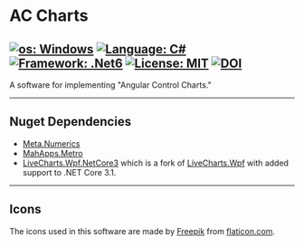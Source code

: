 # **AC Charts** 
[![os: Windows](https://img.shields.io/badge/os-Windows-blue.svg)](https://www.microsoft.com/en-au/windows)
[![Language: C#](https://img.shields.io/badge/Language-C%23-blue.svg)](https://docs.microsoft.com/en-us/dotnet/csharp/)
[![Framework: .Net6](https://img.shields.io/badge/Framework-.Net6-blue.svg)](https://dotnet.microsoft.com/en-us/download/dotnet/6.0)
[![License: MIT](https://img.shields.io/badge/License-MIT-green.svg)](https://opensource.org/licenses/MIT)
[![DOI](https://zenodo.org/badge/476015015.svg)](https://doi.org/10.5281/zenodo.6512066)
---

A software for implementing "Angular Control Charts."

---


## Nuget Dependencies
* [Meta.Numerics](https://www.nuget.org/packages/Meta.Numerics/)
* [MahApps.Metro](https://www.nuget.org/packages/MahApps.Metro/)
* [LiveCharts.Wpf.NetCore3](https://www.nuget.org/packages/LiveCharts.Wpf.NetCore3/) which is a fork of [LiveCharts.Wpf](https://www.nuget.org/packages/LiveCharts.Wpf/) with added support to .NET Core 3.1.
---

## Icons
The icons used in this software are made by [Freepik](https://www.freepik.com") from [flaticon.com](https://www.flaticon.com/).


